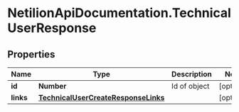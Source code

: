 # NetilionApiDocumentation.TechnicalUserResponse

## Properties
Name | Type | Description | Notes
------------ | ------------- | ------------- | -------------
**id** | **Number** | Id of object | [optional] 
**links** | [**TechnicalUserCreateResponseLinks**](TechnicalUserCreateResponseLinks.md) |  | [optional] 


